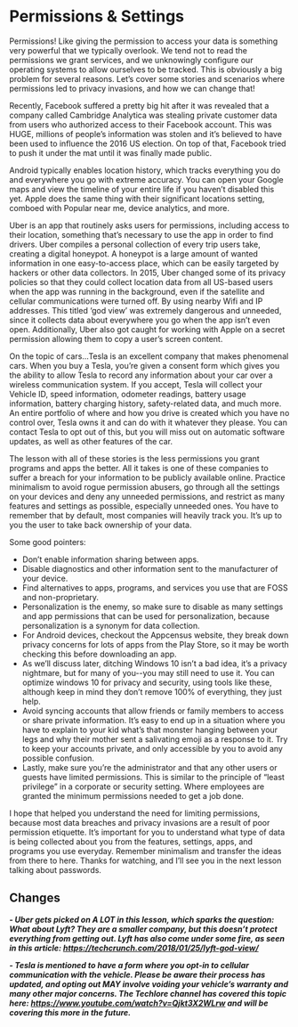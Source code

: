 # Permissions & Settings

Permissions! Like giving the permission to access your data is something very
powerful that we typically overlook. We tend not to read the permissions we grant
services, and we unknowingly configure our operating systems to allow ourselves
to be tracked. This is obviously a big problem for several reasons. Let’s cover
some stories and scenarios where permissions led to privacy invasions, and how
we can change that!

Recently, Facebook suffered a pretty big hit after it was revealed that a company
called Cambridge Analytica was stealing private customer data from users who
authorized access to their Facebook account. This was HUGE, millions of people’s
information was stolen and it’s believed to have been used to influence the 2016
US election. On top of that, Facebook tried to push it under the mat until it was
finally made public.

Android typically enables location history, which tracks everything you do and
everywhere you go with extreme accuracy. You can open your Google maps and
view the timeline of your entire life if you haven’t disabled this yet. Apple does the
same thing with their significant locations setting, comboed with Popular near
me, device analytics, and more.

Uber is an app that routinely asks users for permissions, including access to their
location, something that’s necessary to use the app in order to find drivers. Uber
compiles a personal collection of every trip users take, creating a digital
honeypot. A honeypot is a large amount of wanted information in one
easy-to-access place, which can be easily targeted by hackers or other data
collectors. In 2015, Uber changed some of its privacy policies so that they could
collect location data from all US-based users when the app was running in the
background, even if the satellite and cellular communications were turned off. By
using nearby Wifi and IP addresses. This titled ‘god view’ was extremely
dangerous and unneeded, since it collects data about everywhere you go when
the app isn’t even open. Additionally, Uber also got caught for working with Apple
on a secret permission allowing them to copy a user’s screen content.

On the topic of cars...Tesla is an excellent company that makes phenomenal cars.
When you buy a Tesla, you’re given a consent form which gives you the ability to
allow Tesla to record any information about your car over a wireless
communication system. If you accept, Tesla will collect your Vehicle ID, speed
information, odometer readings, battery usage information, battery charging
history, safety-related data, and much more. An entire portfolio of where and how
you drive is created which you have no control over, Tesla owns it and can do
with it whatever they please. You can contact Tesla to opt out of this, but you will
miss out on automatic software updates, as well as other features of the car.

The lesson with all of these stories is the less permissions you grant programs
and apps the better. All it takes is one of these companies to suffer a breach for
your information to be publicly available online. Practice minimalism to avoid
rogue permission abusers, go through all the settings on your devices and deny
any unneeded permissions, and restrict as many features and settings as
possible, especially unneeded ones. You have to remember that by default, most
companies will heavily track you. It’s up to you the user to take back ownership of
your data.

Some good pointers:
- Don’t enable information sharing between apps.
- Disable diagnostics and other information sent to the manufacturer of
your device.
- Find alternatives to apps, programs, and services you use that are FOSS
and non-proprietary.
- Personalization is the enemy, so make sure to disable as many settings and
app permissions that can be used for personalization, because
personalization is a synonym for data collection.
- For Android devices, checkout the Appcensus website, they break down
privacy concerns for lots of apps from the Play Store, so it may be worth
checking this before downloading an app.
- As we’ll discuss later, ditching Windows 10 isn’t a bad idea, it’s a privacy
nightmare, but for many of you--you may still need to use it. You can
optimize windows 10 for privacy and security, using tools like these,
although keep in mind they don’t remove 100% of everything, they just help.
- Avoid syncing accounts that allow friends or family members to access or
share private information. It’s easy to end up in a situation where you have
to explain to your kid what’s that monster hanging between your legs and
why their mother sent a salivating emoji as a response to it. Try to keep
your accounts private, and only accessible by you to avoid any possible
confusion.
- Lastly, make sure you’re the administrator and that any other users or
guests have limited permissions. This is similar to the principle of “least
privilege” in a corporate or security setting. Where employees are granted
the minimum permissions needed to get a job done.

I hope that helped you understand the need for limiting permissions, because
most data breaches and privacy invasions are a result of poor permission
etiquette. It’s important for you to understand what type of data is being
collected about you from the features, settings, apps, and programs you use
everyday. Remember minimalism and transfer the ideas from there to here.
Thanks for watching, and I’ll see you in the next lesson talking about passwords.

## Changes
***- Uber gets picked on A LOT in this lesson, which sparks the question: What about Lyft? They are a
    smaller company, but this doesn’t protect everything from getting out. Lyft has also come under
    some fire, as seen in this article: https://techcrunch.com/2018/01/25/lyft-god-view/***
    
***- Tesla is mentioned to have a form where you opt-in to cellular communication with the vehicle. Please be aware their process has updated, and opting out MAY involve voiding your vehicle’s
warranty and many other major concerns. The Techlore channel has covered this topic here: https://www.youtube.com/watch?v=Qjkt3X2WLrw and will be covering this more in the future.***
